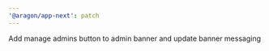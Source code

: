 ```yaml
---
'@aragon/app-next': patch
---
```


Add manage admins button to admin banner and update banner messaging
